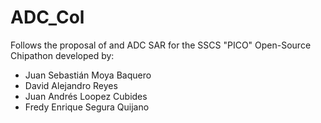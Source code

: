 # ADC_Col

Follows the proposal of and ADC SAR for the SSCS "PICO" Open-Source Chipathon developed by:
- Juan Sebastián Moya Baquero
- David Alejandro Reyes
- Juan Andrés Loopez Cubides
- Fredy Enrique Segura Quijano



